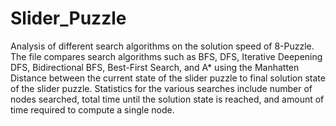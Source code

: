# Slider_Puzzle
Analysis of different search algorithms on the solution speed of 8-Puzzle. The file compares search algorithms such as BFS, DFS, Iterative Deepening DFS, Bidirectional BFS, Best-First Search, and A* using the Manhatten Distance between the current state of the slider puzzle to final solution state of the slider puzzle. Statistics for the various searches include number of nodes searched, total time until the solution state is reached, and amount of time required to compute a single node. 
